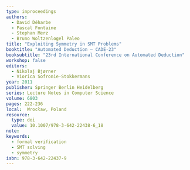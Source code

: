 ```yaml
---
type: inproceedings
authors:
  - David Déharbe
  - Pascal Fontaine
  - Stephan Merz
  - Bruno Woltzenlogel Paleo
title: "Exploiting Symmetry in SMT Problems"
booktitle: "Automated Deduction – CADE-23"
booksubtitle: "23rd International Conference on Automated Deduction"
workshop: false
editors:
  - Nikolaj Bjørner
  - Viorica Sofronie-Stokkermans
year: 2011
publisher: Springer Berlin Heidelberg
series: Lecture Notes in Computer Science
volume: 6803
pages: 222-236
local:  Wrocław, Poland
resource:
  type: doi
  value: 10.1007/978-3-642-22438-6_18
note: 
keywords:
  - formal verification
  - SMT solving
  - symmetry
isbn: 978-3-642-22437-9
---
```


